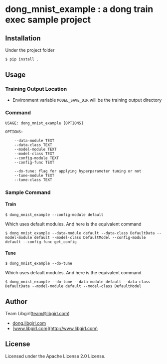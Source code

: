 # dong_mnist_example : a dong train exec sample project
## Installation
Under the project folder
```sh
$ pip install .
```

## Usage
### Training Output Location
- Environment variable ```MODEL_SAVE_DIR``` will be the training output directory
### Command
```shell
USAGE: dong_mnist_example [OPTIONS]

OPTIONS:

    --data-module TEXT
    --data-class TEXT
    --model-module TEXT
    --model-class TEXT
    --config-module TEXT
    --config-func TEXT
    
    --do-tune: flag for applying hyperparameter tuning or not
    --tune-module TEXT
    --tune-class TEXT

```
### Sample Command
#### Train
```shell
$ dong_mnist_example --config-module default 
```
Which uses default modules.
And here is the equivalent command
```shell
$ dong_mnist_example --data-module default --data-class DefaultData --model-module default --model-class DefaultModel --config-module default --config-func get_config 
```
#### Tune
```shell
$ dong_mnist_example --do-tune
```
Which uses default modules.
And here is the equivalent command
```shell
$ dong_mnist_example --do-tune --data-module default --data-class DefaultData --model-module default --model-class DefaultModel
```
## Author
Team Libgirl(team@libgirl.com)

- [dong.libgirl.com](http://dong.libgirl.com)
- [www.libgirl.com](http://www.libgirl.com)

## License
Licensed under the Apache License 2.0 License.
